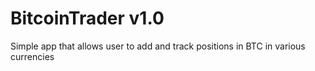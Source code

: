 <h1> BitcoinTrader v1.0 </h1>
<p> Simple app that allows user to add and track positions in BTC in various currencies </p>